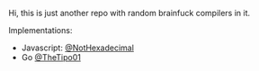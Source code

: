 Hi, this is just another repo with random brainfuck compilers in it.

Implementations:
- Javascript: [@NotHexadecimal](https://github.com/NotHexadecimal)
- Go [@TheTipo01](https://github.com/TheTipo01)